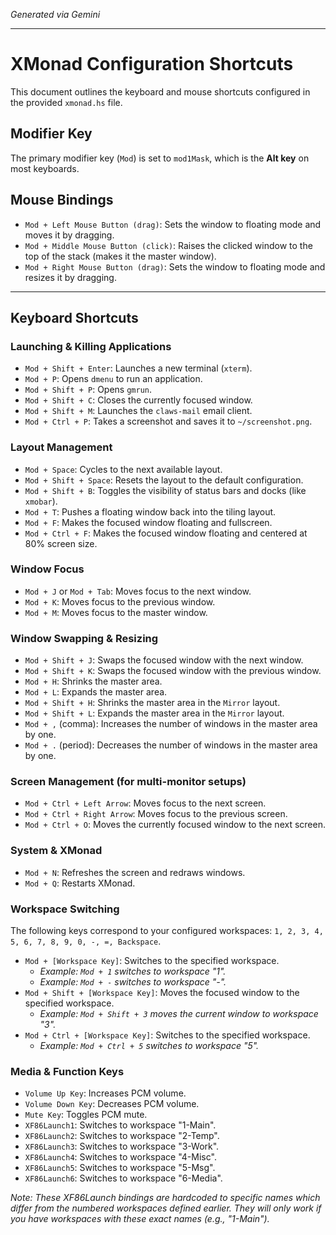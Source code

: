 _Generated via Gemini_

--------------------------

# XMonad Configuration Shortcuts

This document outlines the keyboard and mouse shortcuts configured in the provided `xmonad.hs` file.

## Modifier Key

The primary modifier key (`Mod`) is set to `mod1Mask`, which is the **Alt key** on most keyboards.

## Mouse Bindings

* `Mod + Left Mouse Button (drag)`: Sets the window to floating mode and moves it by dragging.
* `Mod + Middle Mouse Button (click)`: Raises the clicked window to the top of the stack (makes it the master window).
* `Mod + Right Mouse Button (drag)`: Sets the window to floating mode and resizes it by dragging.

---

## Keyboard Shortcuts

### Launching & Killing Applications
* `Mod + Shift + Enter`: Launches a new terminal (`xterm`).
* `Mod + P`: Opens `dmenu` to run an application.
* `Mod + Shift + P`: Opens `gmrun`.
* `Mod + Shift + C`: Closes the currently focused window.
* `Mod + Shift + M`: Launches the `claws-mail` email client.
* `Mod + Ctrl + P`: Takes a screenshot and saves it to `~/screenshot.png`.

### Layout Management
* `Mod + Space`: Cycles to the next available layout.
* `Mod + Shift + Space`: Resets the layout to the default configuration.
* `Mod + Shift + B`: Toggles the visibility of status bars and docks (like `xmobar`).
* `Mod + T`: Pushes a floating window back into the tiling layout.
* `Mod + F`: Makes the focused window floating and fullscreen.
* `Mod + Ctrl + F`: Makes the focused window floating and centered at 80% screen size.

### Window Focus
* `Mod + J` or `Mod + Tab`: Moves focus to the next window.
* `Mod + K`: Moves focus to the previous window.
* `Mod + M`: Moves focus to the master window.

### Window Swapping & Resizing
* `Mod + Shift + J`: Swaps the focused window with the next window.
* `Mod + Shift + K`: Swaps the focused window with the previous window.
* `Mod + H`: Shrinks the master area.
* `Mod + L`: Expands the master area.
* `Mod + Shift + H`: Shrinks the master area in the `Mirror` layout.
* `Mod + Shift + L`: Expands the master area in the `Mirror` layout.
* `Mod + ,` (comma): Increases the number of windows in the master area by one.
* `Mod + .` (period): Decreases the number of windows in the master area by one.

### Screen Management (for multi-monitor setups)
* `Mod + Ctrl + Left Arrow`: Moves focus to the next screen.
* `Mod + Ctrl + Right Arrow`: Moves focus to the previous screen.
* `Mod + Ctrl + O`: Moves the currently focused window to the next screen.

### System & XMonad
* `Mod + N`: Refreshes the screen and redraws windows.
* `Mod + Q`: Restarts XMonad.

### Workspace Switching
The following keys correspond to your configured workspaces: `1, 2, 3, 4, 5, 6, 7, 8, 9, 0, -, =, Backspace`.

* `Mod + [Workspace Key]`: Switches to the specified workspace.
    * *Example: `Mod + 1` switches to workspace "1".*
    * *Example: `Mod + -` switches to workspace "-".*
* `Mod + Shift + [Workspace Key]`: Moves the focused window to the specified workspace.
    * *Example: `Mod + Shift + 3` moves the current window to workspace "3".*
* `Mod + Ctrl + [Workspace Key]`: Switches to the specified workspace.
    * *Example: `Mod + Ctrl + 5` switches to workspace "5".*

### Media & Function Keys
* `Volume Up Key`: Increases PCM volume.
* `Volume Down Key`: Decreases PCM volume.
* `Mute Key`: Toggles PCM mute.
* `XF86Launch1`: Switches to workspace "1-Main".
* `XF86Launch2`: Switches to workspace "2-Temp".
* `XF86Launch3`: Switches to workspace "3-Work".
* `XF86Launch4`: Switches to workspace "4-Misc".
* `XF86Launch5`: Switches to workspace "5-Msg".
* `XF86Launch6`: Switches to workspace "6-Media".

*Note: These XF86Launch bindings are hardcoded to specific names which differ from the numbered workspaces defined earlier. They will only work if you have workspaces with these exact names (e.g., "1-Main").*
